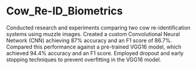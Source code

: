 # Cow_Re-ID_Biometrics
Conducted research and experiments comparing two cow re-identification systems using muzzle images. Created a custom Convolutional Neural Network (CNN) achieving 87% accuracy and an F1 score of 86.7%. Compared this performance against a pre-trained VGG16 model, which achieved 94.4% accuracy and an F1 score. Employed dropout and early stopping techniques to prevent overfitting in the VGG16 model.
